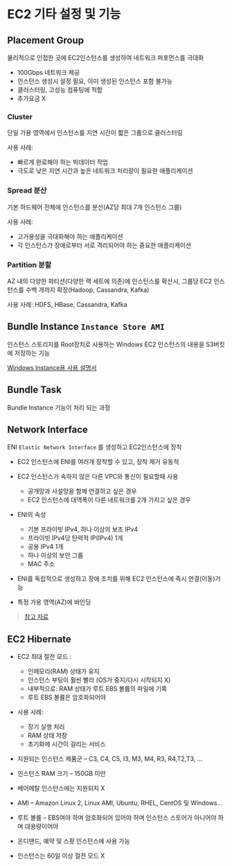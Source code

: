 # EC2 기타 설정 및 기능

## Placement Group
물리적으로 인접한 곳에 EC2인스턴스를 생성하여 네트워크 퍼포먼스를 극대화
- 100Gbps 네트워크 제공
- 인스턴스 생성시 설정 필요, 이미 생성된 인스턴스 포함 불가능
- 클러스터링, 고성능 컴퓨팅에 적합
- 추가요금 X

### Cluster

단일 가용 영역에서 인스턴스를 지연 시간이 짧은 그룹으로 클러스터링

사용 사례:
- 빠르게 완료해야 하는 빅데이터 작업
- 극도로 낮은 지연 시간과 높은 네트워크 처리량이 필요한 애플리케이션


### Spread 분산

기본 하드웨어 전체에 인스턴스를 분산(AZ당 최대 7개 인스턴스 그룹)

사용 사례:
- 고가용성을 극대화해야 하는 애플리케이션
- 각 인스턴스가 장애로부터 서로 격리되어야 하는 중요한 애플리케이션

### Partition 분할

AZ 내의 다양한 파티션(다양한 랙 세트에 의존)에 인스턴스를 확산시, 그룹당 EC2 인스턴스를 수백 개까지 확장(Hadoop, Cassandra, Kafka)

사용 사례: HDFS, HBase, Cassandra, Kafka

## Bundle Instance `Instance Store AMI`
인스턴스 스토리지를 Root장치로 사용하는 Windows EC2 인스턴스의 내용을 S3버킷에 저장하는 기능

[Windows Instance용 사용 설명서](https://docs.aws.amazon.com/ko_kr/AWSEC2/latest/WindowsGuide/concepts.html)

## Bundle Task
Bundle Instance 기능이 처리 되는 과정

## Network Interface 
ENI `Elastic Network Interface` 를 생성하고 EC2인스턴스에 장착

- EC2 인스턴스에 ENI를 여러개 장착할 수 있고, 장착 제거 유동적
- EC2 인스턴스가 속하지 않은 다른 VPC와 통신이 필요할때 사용
    - 공개망과 사설망을 함께 연결하고 싶은 경우
    - EC2 인스턴스에 대역폭이 다른 네트워크를 2개 가지고 싶은 경우 

- ENI의 속성
	- 기본 프라이빗 IPv4, 하나 이상의 보조 IPv4 
	- 프라이빗 IPv4당 탄력적 IP(IPv4) 1개
	- 공용 IPv4 1개
	- 하나 이상의 보안 그룹
	- MAC 주소
- ENI를 독립적으로 생성하고 장애 조치를 위해 EC2 인스턴스에 즉시 연결(이동)가능
- 특정 가용 영역(AZ)에 바인딩

> [참고 자료](https://aws.amazon.com/ko/blogs/aws/new-elastic-network-interfaces-in-the-virtual-private-cloud/)

## EC2 Hibernate

- EC2 최대 절전 모드 :
  - 인메모리(RAM) 상태가 유지
  - 인스턴스 부팅이 훨씬 빨라 (OS가 중지/다시 시작되지 X)
  - 내부적으로: RAM 상태가 루트 EBS 볼륨의 파일에 기록
  - 루트 EBS 볼륨은 암호화되어야

- 사용 사례:
  - 장기 실행 처리
  - RAM 상태 저장
  - 초기화에 시간이 걸리는 서비스

- 지원되는 인스턴스 제품군 – C3, C4, C5, I3, M3, M4, R3, R4,T2,T3, ...
- 인스턴스 RAM 크기 – 150GB 미만
- 베어메탈 인스턴스에는 지원되지 X
- AMI – Amazon Linux 2, Linux AMI, Ubuntu, RHEL, CentOS 및 Windows... 
- 루트 볼륨 – EBS여야 하며 암호화되어 있어야 하며 인스턴스 스토어가 아니어야 하며 대용량이어야 
- 온디맨드, 예약 및 스팟 인스턴스에 사용 가능 
- 인스턴스는 60일 이상 절전 모드 X
